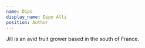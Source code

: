 ```yaml
---
name: Dipo
display_name: Dipo Alli
position: Author
---
```


Jill is an avid fruit grower based in the south of France.
